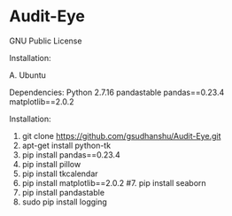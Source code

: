 # Audit-Eye
              
GNU Public License              

Installation:

A. Ubuntu

Dependencies:
Python 2.7.16
pandastable
pandas==0.23.4
matplotlib==2.0.2

Installation:
1. git clone https://github.com/gsudhanshu/Audit-Eye.git
2. apt-get install python-tk
3. pip install pandas==0.23.4
4. pip install pillow
5. pip install tkcalendar
6. pip install matplotlib==2.0.2
#7. pip install seaborn
8. pip install pandastable
9. sudo pip install logging


